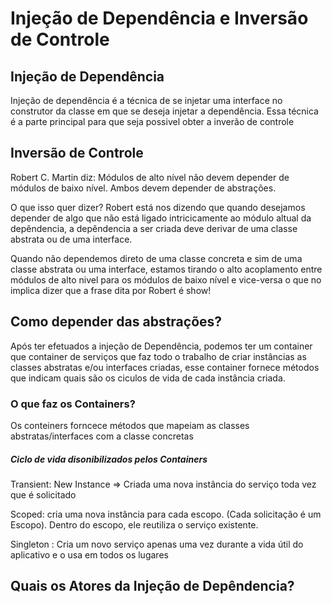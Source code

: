 # Injeção de Dependência e Inversão de Controle

## Injeção de Dependência
Injeção de dependência é a técnica de se injetar uma interface no construtor da classe em que se deseja injetar a dependência. Essa técnica é a parte principal para que seja possivel obter a inverão de controle

## Inversão de Controle
Robert C. Martin diz: Módulos de alto nível não devem depender de módulos de baixo nível. Ambos devem depender de abstrações.

O que isso quer dizer? Robert está nos dizendo que quando desejamos depender de algo que não está ligado intricicamente ao módulo altual da depêndencia, a depêndencia a ser criada deve derivar de uma classe abstrata ou de uma interface.

Quando não dependemos direto de uma classe concreta e sim de uma classe abstrata ou uma interface, estamos tirando o alto acoplamento entre módulos de alto nivel para os módulos de baixo nível e vice-versa o que no implica dizer que a frase dita por Robert é show!

## Como depender das abstrações?
Após ter efetuados a injeção  de Dependência, podemos ter  um container que container de serviços que faz todo o trabalho de criar instâncias as classes abstratas e/ou interfaces criadas, esse container fornece métodos que indicam quais são os ciculos de vida de cada instância criada.

### O que faz os Containers?
Os conteiners forncece métodos que mapeiam as classes abstratas/interfaces  com a classe concretas

##### Ciclo de vida disonibilizados pelos Containers
Transient: New Instance => Criada uma nova instância do serviço toda vez que é solicitado

Scoped: cria uma nova instância para cada escopo. (Cada solicitação é um Escopo). Dentro do escopo, ele reutiliza o serviço existente.

Singleton : Cria um novo serviço apenas uma vez durante a vida útil do aplicativo e o usa em todos os lugares

## Quais os Atores da Injeção de Depêndencia?

